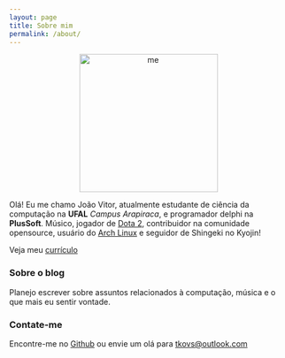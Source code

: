 ```yaml
---
layout: page
title: Sobre mim
permalink: /about/
---
```


<div align='center'>
<img src="../assets/img/me.png" alt="me" style="width: 250px; heigth: auto;"/>
</div>

Olá! Eu me chamo João Vitor, atualmente estudante de ciência da computação na **UFAL** *Campus Arapiraca*, e programador delphi na **PlusSoft**. Músico, jogador de [Dota 2](http://www.dota2.com/play/), contribuidor na comunidade opensource, usuário do [Arch Linux](https://www.archlinux.org/) e seguidor de Shingeki no Kyojin!

Veja meu [currículo](http://tkovs.me/resume)

### Sobre o blog

Planejo escrever sobre assuntos relacionados à computação, música e o que mais eu sentir vontade.

### Contate-me

Encontre-me no [Github](http://github.com/tkovs) ou envie um olá para [tkovs@outlook.com](mailto:tkovs@outlook.com)
